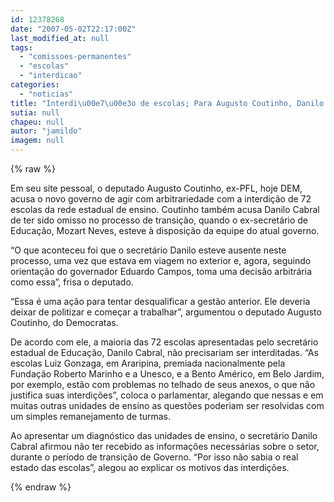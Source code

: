 ```yaml
---
id: 12378268
date: "2007-05-02T22:17:00Z"
last_modified_at: null
tags:
  - "comissoes-permanentes"
  - "escolas"
  - "interdicao"
categories:
  - "noticias"
title: "Interdi\u00e7\u00e3o de escolas; Para Augusto Coutinho, Danilo Cabral \u00e9 omisso e Eduardo Campos, arbitr\u00e1rio"
sutia: null
chapeu: null
autor: "jamildo"
imagem: null
---
```

{% raw %}
<p>Em seu site pessoal, o deputado Augusto Coutinho, ex-PFL, hoje DEM, acusa o novo governo de agir com arbitrariedade com a interdi&ccedil;&atilde;o de 72 escolas da rede estadual de ensino. Coutinho tamb&eacute;m acusa Danilo Cabral de ter sido omisso no processo de transi&ccedil;&atilde;o, quando o ex-secret&aacute;rio de Educa&ccedil;&atilde;o, Mozart Neves, esteve &agrave; disposi&ccedil;&atilde;o da equipe do atual governo.</p>
<p>&ldquo;O que aconteceu foi que o secret&aacute;rio Danilo esteve ausente neste processo, uma vez que estava em viagem no exterior e, agora, seguindo orienta&ccedil;&atilde;o do governador Eduardo Campos, toma uma decis&atilde;o arbitr&aacute;ria como essa&rdquo;, frisa o deputado.</p>
<p>&ldquo;Essa &eacute; uma a&ccedil;&atilde;o para tentar desqualificar a gest&atilde;o anterior. Ele deveria deixar de politizar e come&ccedil;ar a trabalhar&rdquo;, argumentou o deputado Augusto Coutinho, do Democratas.</p>
<p>De acordo com ele, a maioria das 72 escolas apresentadas pelo secret&aacute;rio estadual de Educa&ccedil;&atilde;o, Danilo Cabral, n&atilde;o precisariam ser interditadas. &ldquo;As escolas Luiz Gonzaga, em Araripina, premiada nacionalmente pela Funda&ccedil;&atilde;o Roberto Marinho e a Unesco, e a Bento Am&eacute;rico, em Belo Jardim, por exemplo, est&atilde;o com problemas no telhado de seus anexos, o que n&atilde;o justifica suas interdi&ccedil;&otilde;es&rdquo;, coloca o parlamentar, alegando que nessas e em muitas outras unidades de ensino as quest&otilde;es poderiam ser resolvidas com um simples remanejamento de turmas.</p>
<p>Ao apresentar um diagn&oacute;stico das unidades de ensino, o secret&aacute;rio Danilo Cabral afirmou n&atilde;o ter recebido as informa&ccedil;&otilde;es necess&aacute;rias sobre o setor, durante o per&iacute;odo de transi&ccedil;&atilde;o de Governo. &ldquo;Por isso n&atilde;o sabia o real estado das escolas&rdquo;, alegou ao explicar os motivos das interdi&ccedil;&otilde;es.</p>
{% endraw %}